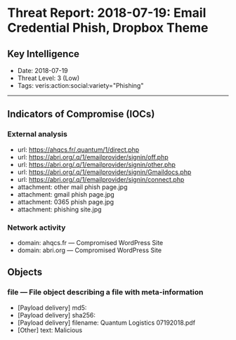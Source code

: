 # Threat Report: 2018-07-19: Email Credential Phish, Dropbox Theme


## Key Intelligence
* Date: 2018-07-19
* Threat Level: 3 (Low)
* Tags: veris:action:social:variety="Phishing"

---

## Indicators of Compromise (IOCs)
### External analysis
* url: https://ahqcs.fr/.quantum/1/direct.php
* url: https://abri.org/.q/1/emailprovider/signin/off.php
* url: https://abri.org/.q/1/emailprovider/signin/other.php
* url: https://abri.org/.q/1/emailprovider/signin/Gmaildocs.php
* url: https://abri.org/.q/1/emailprovider/signin/connect.php
* attachment: other mail phish page.jpg
* attachment: gmail phish page.jpg
* attachment: 0365 phish page.jpg
* attachment: phishing site.jpg

### Network activity
* domain: ahqcs.fr — Compromised WordPress Site
* domain: abri.org — Compromised WordPress Site

## Objects
### file — File object describing a file with meta-information
* [Payload delivery] md5: <md5>
* [Payload delivery] sha256: <sha256>
* [Payload delivery] filename: Quantum Logistics 07192018.pdf
* [Other] text: Malicious
